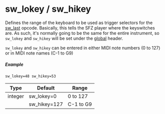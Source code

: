 # sw_lokey / sw_hikey

Defines the range of the keyboard to be used as trigger selectors for the
[sw_last](/opcodes/sw_last) opcode. Basically, this tells the SFZ player
where the keyswitches are. As such, it's normally going to be the same for the
entire instrument, so `sw_lokey` and `sw_hikey` will be set under the [global](/headers/global)
header.

`sw_lokey` and `sw_hikey` can be entered in either MIDI note numbers (0 to 127)
or in MIDI note names (C-1 to G9)

##### Example

```
sw_lokey=48 sw_hikey=53
```

| Type    | Default      | Range     | 
| ---     | ---          | ---       |
| integer | sw_lokey=0   | 0 to 127  |
|         | sw_hikey=127 | C-1 to G9 |
